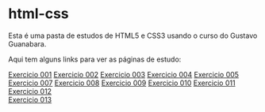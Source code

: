 # html-css
Esta é uma pasta de estudos de HTML5 e CSS3 usando o curso do Gustavo Guanabara.

Aqui tem alguns links para ver as páginas de estudo:

<a href="https://matheusmachadodm.github.io/html-css/modulo-1/exercicios/ex001/" target="_blank">Exercicio 001</a>
<a href="https://matheusmachadodm.github.io/html-css/modulo-1/exercicios/ex002/" target="_blank">Exercicio 002</a>
<a href="https://matheusmachadodm.github.io/html-css/modulo-1/exercicios/ex003/" target="_blank">Exercicio 003</a>
<a href="https://matheusmachadodm.github.io/html-css/modulo-1/exercicios/ex004/" target="_blank">Exercicio 004</a>
<a href="https://matheusmachadodm.github.io/html-css/modulo-1/exercicios/ex005/" target="_blank">Exercicio 005</a>
<a href="https://matheusmachadodm.github.io/html-css/modulo-1/exercicios/ex007/" target="_blank">Exercicio 007</a>
<a href="https://matheusmachadodm.github.io/html-css/modulo-1/exercicios/ex008/" target="_blank">Exercicio 008</a>
<a href="https://matheusmachadodm.github.io/html-css/modulo-1/exercicios/ex009/" target="_blank">Exercicio 009</a>
<a href="https://matheusmachadodm.github.io/html-css/modulo-1/exercicios/ex010/" target="_blank">Exercicio 010</a>
<a href="https://matheusmachadodm.github.io/html-css/modulo-1/exercicios/ex011/" target="_blank">Exercicio 011</a>
<a href="https://matheusmachadodm.github.io/html-css/modulo-1/exercicios/ex012/" target="_blank">Exercicio 012</a> <br>
<a href="https://matheusmachadodm.github.io/html-css/modulo-1/exercicios/ex013/" target="_blank">Exercicio 013</a>

